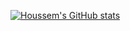 
[![Houssem's GitHub stats](https://github-readme-stats.vercel.app/api?username=houssemalayet&theme=dracula)](https://github.com/houssemalayet/github-readme-stats)

